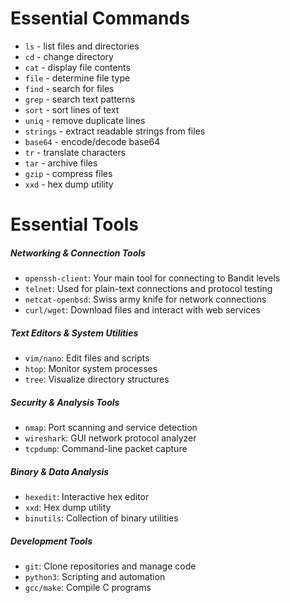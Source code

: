 # Essential Commands

- `ls` - list files and directories
- `cd` - change directory
- `cat` - display file contents
- `file` - determine file type
- `find` - search for files
- `grep` - search text patterns
- `sort` - sort lines of text
- `uniq` - remove duplicate lines
- `strings` - extract readable strings from files
- `base64` - encode/decode base64
- `tr` - translate characters
- `tar` - archive files
- `gzip` - compress files
- `xxd` - hex dump utility

# Essential Tools
##### Networking & Connection Tools
- `openssh-client`: Your main tool for connecting to Bandit levels
- `telnet`: Used for plain-text connections and protocol testing
- `netcat-openbsd`: Swiss army knife for network connections
- `curl/wget`: Download files and interact with web services
##### Text Editors & System Utilities
- `vim/nano`: Edit files and scripts
- `htop`: Monitor system processes
- `tree`: Visualize directory structures
##### Security & Analysis Tools
- `nmap`: Port scanning and service detection
- `wireshark`: GUI network protocol analyzer
- `tcpdump`: Command-line packet capture
##### Binary & Data Analysis
- `hexedit`: Interactive hex editor
- `xxd`: Hex dump utility
- `binutils`: Collection of binary utilities
##### Development Tools
- `git`: Clone repositories and manage code
- `python3`: Scripting and automation
- `gcc/make`: Compile C programs